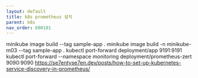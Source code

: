 ```yaml
---
layout: default
title: k8s prometheus 설치 
parent: k8s
nav_order: 600101
---
```


minikube image build --tag sample-app .
minikube image build -n minikube-m03 --tag sample-app .
kubectl port-forward deployment/app 9191:9191
kubectl port-forward --namespace monitoring deployment/prometheus-zert 9090:9090
https://se7entyse7en.dev/posts/how-to-set-up-kubernetes-service-discovery-in-prometheus/
